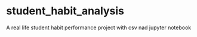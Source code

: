 # student_habit_analysis
A real life student habit performance project with csv nad jupyter notebook 
